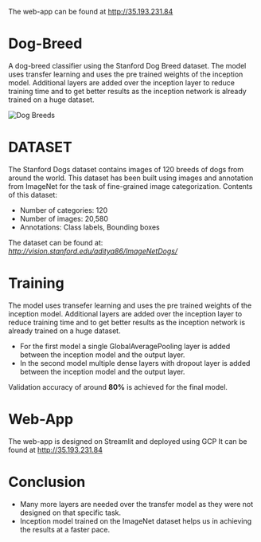The web-app can be found at http://35.193.231.84

# Dog-Breed
A dog-breed classifier using the Stanford Dog Breed dataset.
The model uses transfer learning and uses the pre trained weights of the inception model.
Additional layers are added over the inception layer to reduce training time and to get better results as the inception network is already trained on a huge dataset.

![Dog Breeds](https://user-images.githubusercontent.com/26468713/34918645-fbfe6bc2-f97b-11e7-9f89-548b508db905.jpg)

# DATASET
The Stanford Dogs dataset contains images of 120 breeds of dogs from around the world. This dataset has been built using images and annotation from ImageNet for the task of fine-grained image categorization. Contents of this dataset:

* Number of categories: 120
* Number of images: 20,580
* Annotations: Class labels, Bounding boxes

The dataset can be found at: *http://vision.stanford.edu/aditya86/ImageNetDogs/*

# Training
The model uses transefer learning and uses the pre trained weights of the inception model.
Additional layers are added over the inception layer to reduce training time and to get better results as the inception network is already trained on a huge dataset.
* For the first model a single GlobalAveragePooling layer is added between the inception model and the output layer.
* In the second model multiple dense layers with dropout layer is added between the inception model and the output layer.

Validation accuracy of around **80%** is achieved for the final model.

# Web-App
The web-app is designed on Streamlit and deployed using GCP
It can be found at http://35.193.231.84

# Conclusion
* Many more layers are needed over the transfer model as they were not designed on that specific task.
* Inception model trained on the ImageNet dataset helps us in achieving the results at a faster pace.
